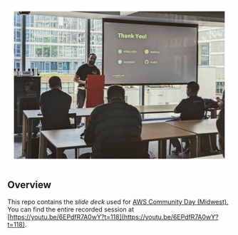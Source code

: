 ![Session](./session.png)

## Overview
This repo contains the _slide deck_ used for [AWS Community Day (Midwest).](https://www.midwestcommunityday.com/) You can find the entire recorded session at [https://youtu.be/6EPdfR7A0wY?t=118](https://youtu.be/6EPdfR7A0wY?t=118).